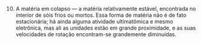 ﻿10. A matéria em colapso — a matéria relativamente estável, encontrada no interior de sóis frios ou mortos. Essa forma de matéria não é de fato estacionária; há ainda alguma atividade ultimatômica e mesmo eletrônica, mas ali as unidades estão em grande proximidade, e as suas velocidades de rotação encontram-se grandemente diminuídas.